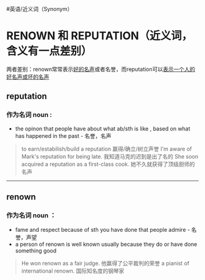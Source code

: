 #英语/近义词（Synonym） 
# RENOWN 和 REPUTATION（近义词，含义有一点差别）
两者差别：renown常常表示<u>好的名声</u>或者名誉，而reputation可以<u>表示一个人的好名声或坏的名声</u>


## reputation
### 作为名词 noun :
- the opinon that people have about what ab/sth is like , based on what has happened in the past - 名誉，名声
> to earn/estabilish/build a reputation 赢得/确立/树立声誉
> I'm aware of Mark's reputation for being late. 我知道马克的迟到是出了名的
> She soon acquired a reputation as a first-class cook.  她不久就获得了顶级厨师的名声

----

## renown
### 作为名词 noun ：
- fame and respect because of sth you have done that people admire - 名誉，声望
- a person of renown is well known usually because they do or have done something good
> He won renown as a fair judge. 他赢得了公平裁判的荣誉
> a pianist of international renown. 国际知名度的钢琴家